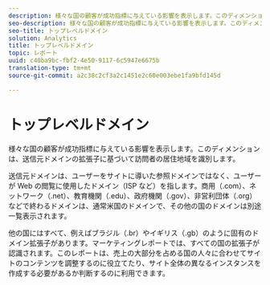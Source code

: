 ```yaml
---
description: 様々な国の顧客が成功指標に与えている影響を表示します。このディメンションは、送信元ドメインの拡張子に基づいて訪問者の居住地域を識別します。
seo-description: 様々な国の顧客が成功指標に与えている影響を表示します。このディメンションは、送信元ドメインの拡張子に基づいて訪問者の居住地域を識別します。
seo-title: トップレベルドメイン
solution: Analytics
title: トップレベルドメイン
topic: レポート
uuid: c40ba9bc-fbf2-4e50-9117-6c5947e6675b
translation-type: tm+mt
source-git-commit: a2c38c2cf3a2c1451e2c60e003ebe1fa9bfd145d

---
```



# トップレベルドメイン

様々な国の顧客が成功指標に与えている影響を表示します。このディメンションは、送信元ドメインの拡張子に基づいて訪問者の居住地域を識別します。

送信元ドメインは、ユーザーをサイトに導いた参照ドメインではなく、ユーザーが Web の閲覧に使用したドメイン（ISP など）を指します。商用（.com）、ネットワーク（.net）、教育機関（.edu）、政府機関（.gov）、非営利団体（.org）などで終わるドメインは、通常米国のドメインで、その他の国のドメインは別途一覧表示されます。

他の国にはすべて、例えばブラジル（.br）やイギリス（.gb）のように固有のドメイン拡張子があります。マーケティングレポートでは、すべての国の拡張子が認識されます。このレポートは、売上の大部分を占める国の人々に合わせてサイトのコンテンツを調整するのに役立てたり、サイト全体の異なるインスタンスを作成する必要があるか判断するのに利用できます。
